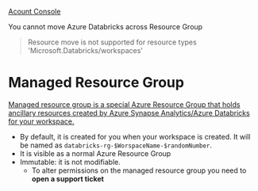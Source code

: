 [Acount Console](https://accounts.azuredatabricks.net)

You cannot move Azure Databricks across Resource Group
> Resource move is not supported for resource types 'Microsoft.Databricks/workspaces'

# Managed Resource Group

[Managed resource group is a special Azure Resource Group that holds ancillary resources created by Azure Synapse Analytics/Azure Databricks for your workspace.](https://learn.microsoft.com/en-us/answers/questions/762405/synapseworkspace-managedrg-and-databricks-rg)

- By default, it is created for you when your workspace is created. It will be named as `databricks-rg-$WorspaceName-$randomNumber`.
- It is visible as a normal Azure Resource Group
- Immutable: it is not modifiable.
  - To alter permissions on the managed resource group you need to **open a support ticket**
